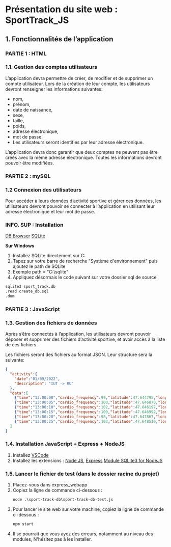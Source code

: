 
# Présentation du site web : SportTrack_JS

## 1. Fonctionnalités de l’application

### **PARTIE 1 : HTML**


### 1.1. Gestion des comptes utilisateurs
L’application devra permettre de créer, de modifier et de supprimer un compte utilisateur. Lors de la création de leur compte, les utilisateurs devront renseigner les informations suivantes:

- nom,
- prénom,
- date de naissance,
- sexe,
- taille,
- poids,
- adresse électronique,
- mot de passe.
- Les utilisateurs seront identifiés par leur adresse électronique. 

L’application devra donc garantir que deux comptes ne peuvent pas être créés avec la même adresse électronique. Toutes les informations devront pouvoir être modifiées.



### **PARTIE 2 : mySQL**

### 1.2 Connexion des utilisateurs

Pour accéder à leurs données d’activité sportive et gérer ces données, les utilisateurs devront pouvoir se connecter à l’application en utilisant leur adresse électronique et leur mot de passe.

### INFO. SUP : Installation

[DB Browser](https://sqlitebrowser.org/dl/)
[SQLite](https://www.sqlite.org/download.html)

**Sur Windows**

1) Installez SQLite directement sur C:
2) Tapez sur votre barre de recherche "Système d'environnement" puis ajoutez le path de SQLite
3) Exemple path = "C:\sqlite"
4) Appliquez désormais le code suivant sur votre dossier sql de source

```bat
sqlite3 sport_track.db
.read create_db.sql
.dum
```


### **PARTIE 3 : JavaScript**
### 1.3. Gestion des fichiers de données
Après s’être connectés à l’application, les utilisateurs devront pouvoir déposer et supprimer des fichiers d’activité sportive, et avoir accès à la liste de ces fichiers.

Les fichiers seront des fichiers au format JSON. Leur structure sera la suivante:

```json
{
  "activity":{
    "date":"01/09/2022",
    "description": "IUT -> RU"
  },
  "data":[
    {"time":"13:00:00","cardio_frequency":99,"latitude":47.644795,"longitude":-2.776605,"altitude":18},
    {"time":"13:00:05","cardio_frequency":100,"latitude":47.646870,"longitude":-2.778911,"altitude":18},
    {"time":"13:00:10","cardio_frequency":102,"latitude":47.646197,"longitude":-2.780220,"altitude":18},
    {"time":"13:00:15","cardio_frequency":100,"latitude":47.646992,"longitude":-2.781068,"altitude":17},
    {"time":"13:00:20","cardio_frequency":98,"latitude":47.647867,"longitude":-2.781744,"altitude":16},
    {"time":"13:00:25","cardio_frequency":103,"latitude":47.648510,"longitude":-2.780145,"altitude":16}
  ]
}
```

### 1.4. Installation JavaScript + Express + NodeJS
  1. Installez [VSCode](https://code.visualstudio.com/)
  2. Installez les extensions : [Node JS](https://nodejs.org/),
  [Express](http://expressjs.com/)
  [Module SQLite3 for NodeJS](https://www.npmjs.com/search?q=sqlite3)


### 1.5. Lancer le fichier de test (dans le dossier racine du projet)

   1. Placez-vous dans express_webapp
   2. Copiez la ligne de commande ci-dessous :
      ```bat
      node .\sport-track-db\sport-track-db-test.js
      ```
   3. Pour lancer le site web sur votre machine, copiez la ligne de commande ci-dessous :
      ```bat
      npm start
      ```
   4. Il se pourrait que vous ayez des erreurs, notamment au niveau des modules,
      N'hésitez pas à les installer. 